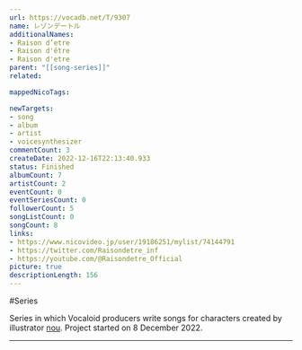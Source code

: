```yaml
---
url: https://vocadb.net/T/9307
name: レゾンデートル
additionalNames: 
- Raison d’etre
- Raison d'être
- Raison d'etre
parent: "[[song-series]]"
related:

mappedNicoTags:

newTargets:
- song
- album
- artist
- voicesynthesizer
commentCount: 3
createDate: 2022-12-16T22:13:40.933
status: Finished
albumCount: 7
artistCount: 2
eventCount: 0
eventSeriesCount: 0
followerCount: 5
songListCount: 0
songCount: 8
links: 
- https://www.nicovideo.jp/user/19186251/mylist/74144791
- https://twitter.com/Raisondetre_inf
- https://youtube.com/@Raisondetre_Official
picture: true
descriptionLength: 156
---
```


#Series

Series in which Vocaloid producers write songs for characters created by illustrator [nou](https://vocadb.net/Ar/10026). Project started on 8 December 2022.

---

